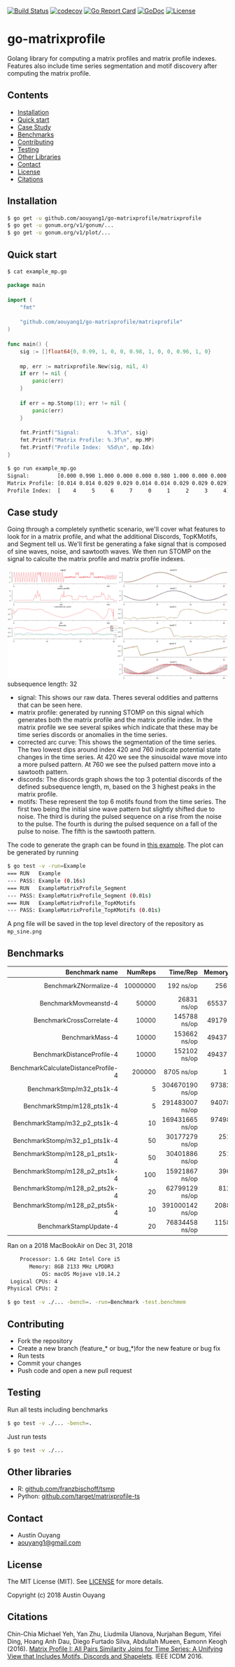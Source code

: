 [![Build Status](https://travis-ci.com/aouyang1/go-matrixprofile.svg?branch=master)](https://travis-ci.com/aouyang1/go-matrixprofile)
[![codecov](https://codecov.io/gh/aouyang1/go-matrixprofile/branch/master/graph/badge.svg)](https://codecov.io/gh/aouyang1/go-matrixprofile)
[![Go Report Card](https://goreportcard.com/badge/github.com/aouyang1/go-matrixprofile)](https://goreportcard.com/report/github.com/aouyang1/go-matrixprofile)
[![GoDoc](https://godoc.org/github.com/aouyang1/go-matrixprofile?status.svg)](https://godoc.org/github.com/aouyang1/go-matrixprofile)
[![License](https://img.shields.io/badge/License-MIT-blue.svg)](https://opensource.org/licenses/MIT)

# go-matrixprofile

Golang library for computing a matrix profiles and matrix profile indexes. Features also include time series segmentation and motif discovery after computing the matrix profile.

## Contents
- [Installation](#installation)
- [Quick start](#quick-start)
- [Case Study](#case-study)
- [Benchmarks](#benchmarks)
- [Contributing](#contributing)
- [Testing](#testing)
- [Other Libraries](#other-libraries)
- [Contact](#contact)
- [License](#license)
- [Citations](#citations)

## Installation
```sh
$ go get -u github.com/aouyang1/go-matrixprofile/matrixprofile
$ go get -u gonum.org/v1/gonum/...
$ go get -u gonum.org/v1/plot/...
```

## Quick start
```sh
$ cat example_mp.go
```
```go
package main

import (
	"fmt"

	"github.com/aouyang1/go-matrixprofile/matrixprofile"
)

func main() {
	sig := []float64{0, 0.99, 1, 0, 0, 0.98, 1, 0, 0, 0.96, 1, 0}

	mp, err := matrixprofile.New(sig, nil, 4)
	if err != nil {
		panic(err)
	}

	if err = mp.Stomp(1); err != nil {
		panic(err)
	}

	fmt.Printf("Signal:         %.3f\n", sig)
	fmt.Printf("Matrix Profile: %.3f\n", mp.MP)
	fmt.Printf("Profile Index:  %5d\n", mp.Idx)
}
```
```sh
$ go run example_mp.go
Signal:         [0.000 0.990 1.000 0.000 0.000 0.980 1.000 0.000 0.000 0.960 1.000 0.000]
Matrix Profile: [0.014 0.014 0.029 0.029 0.014 0.014 0.029 0.029 0.029]
Profile Index:  [    4     5     6     7     0     1     2     3     4]
```

## Case study
Going through a completely synthetic scenario, we'll cover what features to look for in a matrix profile, and what the additional Discords, TopKMotifs, and Segment tell us. We'll first be generating a fake signal that is composed of sine waves, noise, and sawtooth waves. We then run STOMP on the signal to calculte the matrix profile and matrix profile indexes.

![mpsin](https://github.com/aouyang1/go-matrixprofile/blob/master/mp_sine.png)
subsequence length: 32

* signal: This shows our raw data. Theres several oddities and patterns that can be seen here. 
* matrix profile: generated by running STOMP on this signal which generates both the matrix profile and the matrix profile index. In the matrix profile we see several spikes which indicate that these may be time series discords or anomalies in the time series.
* corrected arc curve: This shows the segmentation of the time series. The two lowest dips around index 420 and 760 indicate potential state changes in the time series. At 420 we see the sinusoidal wave move into a more pulsed pattern. At 760 we see the pulsed pattern move into a sawtooth pattern.
* discords: The discords graph shows the top 3 potential discords of the defined subsequence length, m, based on the 3 highest peaks in the matrix profile.
* motifs: These represent the top 6 motifs found from the time series. The first two being the initial sine wave pattern but slightly shifted due to noise. The third is during the pulsed sequence on a rise from the noise to the pulse. The fourth is during the pulsed sequence on a fall of the pulse to noise. The fifth is the sawtooth pattern. 

The code to generate the graph can be found in [this example](https://github.com/aouyang1/go-matrixprofile/blob/master/matrixprofile/example_test.go#L120). The plot can be generated by running
```sh
$ go test -v -run=Example
=== RUN   Example
--- PASS: Example (0.16s)
=== RUN   ExampleMatrixProfile_Segment
--- PASS: ExampleMatrixProfile_Segment (0.01s)
=== RUN   ExampleMatrixProfile_TopKMotifs
--- PASS: ExampleMatrixProfile_TopKMotifs (0.01s)
```
A png file will be saved in the top level directory of the repository as `mp_sine.png`

## Benchmarks
Benchmark name                      | NumReps |    Time/Rep    |  Memory/Rep  |    Alloc/Rep  |
-----------------------------------:|--------:|---------------:|-------------:|--------------:|
BenchmarkZNormalize-4               | 10000000|       192 ns/op|      256 B/op|    1 allocs/op|
BenchmarkMovmeanstd-4               |    50000|     26831 ns/op|    65537 B/op|    4 allocs/op|
BenchmarkCrossCorrelate-4           |    10000|    145788 ns/op|    49179 B/op|    3 allocs/op|
BenchmarkMass-4                     |    10000|    153662 ns/op|    49437 B/op|    4 allocs/op|
BenchmarkDistanceProfile-4          |    10000|    152102 ns/op|    49437 B/op|    4 allocs/op|
BenchmarkCalculateDistanceProfile-4 |   200000|      8705 ns/op|        1 B/op|    0 allocs/op|
BenchmarkStmp/m32_pts1k-4           |        5| 304670190 ns/op| 97382905 B/op| 7882 allocs/op|
BenchmarkStmp/m128_pts1k-4          |        5| 291483007 ns/op| 94078201 B/op| 7498 allocs/op|
BenchmarkStamp/m32_p2_pts1k-4       |       10| 169431665 ns/op| 97498204 B/op| 7896 allocs/op|
BenchmarkStomp/m32_p1_pts1k-4       |       50|  30177279 ns/op|   251006 B/op|   21 allocs/op|
BenchmarkStomp/m128_p1_pts1k-4      |       50|  30401886 ns/op|   251025 B/op|   21 allocs/op|
BenchmarkStomp/m128_p2_pts1k-4      |      100|  15921867 ns/op|   396616 B/op|   31 allocs/op|
BenchmarkStomp/m128_p2_pts2k-4      |       20|  62799129 ns/op|   812152 B/op|   31 allocs/op|
BenchmarkStomp/m128_p2_pts5k-4      |       10| 391000142 ns/op|  2088350 B/op|   32 allocs/op|
BenchmarkStampUpdate-4              |       20|  76834458 ns/op|  1158439 B/op|   15 allocs/op|

Ran on a 2018 MacBookAir on Dec 31, 2018
```sh
    Processor: 1.6 GHz Intel Core i5
       Memory: 8GB 2133 MHz LPDDR3
           OS: macOS Mojave v10.14.2
 Logical CPUs: 4
Physical CPUs: 2
```
```sh
$ go test -v ./... -bench=. -run=Benchmark -test.benchmem
```

## Contributing
* Fork the repository
* Create a new branch (feature_\* or bug_\*)for the new feature or bug fix
* Run tests
* Commit your changes
* Push code and open a new pull request

## Testing
Run all tests including benchmarks
```sh
$ go test -v ./... -bench=.
```
Just run tests
```sh
$ go test -v ./...
```

## Other libraries
* R: [github.com/franzbischoff/tsmp](https://github.com/franzbischoff/tsmp)
* Python: [github.com/target/matrixprofile-ts](https://github.com/target/matrixprofile-ts)

## Contact
* Austin Ouyang
* aouyang1@gmail.com

## License
The MIT License (MIT). See [LICENSE](https://github.com/aouyang1/go-matrixprofile/blob/master/LICENSE) for more details.

Copyright (c) 2018 Austin Ouyang

## Citations
Chin-Chia Michael Yeh, Yan Zhu, Liudmila Ulanova, Nurjahan Begum, Yifei Ding, Hoang Anh Dau, Diego Furtado Silva, Abdullah Mueen, Eamonn Keogh (2016). [Matrix Profile I: All Pairs Similarity Joins for Time Series: A Unifying View that Includes Motifs, Discords and Shapelets](https://www.cs.ucr.edu/~eamonn/Matrix_Profile_Tutorial_Part1.pdf). IEEE ICDM 2016.
